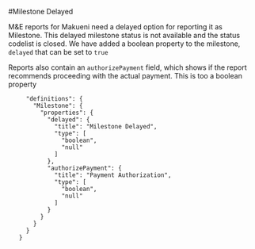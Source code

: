 #Milestone Delayed

M&E reports for Makueni need a delayed option for reporting it as Milestone. This delayed milestone status is not available and the status codelist is closed. We have added a boolean property to the milestone, `delayed` that can be set to `true`

Reports also contain an `authorizePayment` field, which shows if the report recommends proceeding with the actual payment. This is too a boolean property

```{
     "definitions": {
       "Milestone": {
         "properties": {
           "delayed": {
             "title": "Milestone Delayed",
             "type": [
               "boolean",
               "null"
             ]
           },
           "authorizePayment": {
             "title": "Payment Authorization",
             "type": [
               "boolean",
               "null"
             ]
           }
         }
       }
     }
   }
```